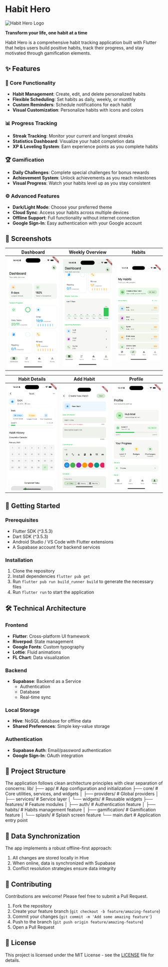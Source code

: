 # Habit Hero

![Habit Hero Logo](assets/images/app_icon.png)

**Transform your life, one habit at a time**

Habit Hero is a comprehensive habit tracking application built with Flutter that helps users build positive habits, track their progress, and stay motivated through gamification elements.

## ✨ Features

### 🎯 Core Functionality
- **Habit Management**: Create, edit, and delete personalized habits
- **Flexible Scheduling**: Set habits as daily, weekly, or monthly
- **Custom Reminders**: Schedule notifications for each habit
- **Visual Customization**: Personalize habits with icons and colors

### 📊 Progress Tracking
- **Streak Tracking**: Monitor your current and longest streaks
- **Statistics Dashboard**: Visualize your habit completion data
- **XP & Leveling System**: Earn experience points as you complete habits

### 🏆 Gamification
- **Daily Challenges**: Complete special challenges for bonus rewards
- **Achievement System**: Unlock achievements as you reach milestones
- **Visual Progress**: Watch your habits level up as you stay consistent

### ⚙️ Advanced Features
- **Dark/Light Mode**: Choose your preferred theme
- **Cloud Sync**: Access your habits across multiple devices
- **Offline Support**: Full functionality without internet connection
- **Google Sign-In**: Easy authentication with your Google account

## 📱 Screenshots

| Dashboard | Weekly Overview | Habits |
|---------------|-----------|------------|
| ![Splash](assets/screenshots/sc1.png) | ![Dashboard](assets/screenshots/sc3.png) | ![Habits](assets/screenshots/sc7.png) |

| Habit Details | Add Habit | Profile |
|-----------|------------|---------|
| ![Add Habit](assets/screenshots/sc8.png) | ![Statistics](assets/screenshots/sc9.png) | ![Profile](assets/screenshots/sc11.png) |


## 🚀 Getting Started

### Prerequisites
- Flutter SDK (^3.5.3)
- Dart SDK (^3.5.3)
- Android Studio / VS Code with Flutter extensions
- A Supabase account for backend services

### Installation

1. Clone the repository
2. Install dependencies `flutter pub get`
3. Run `flutter pub run build_runner build` to generate the necessary files
4. Run `flutter run` to start the application



## 🛠️ Technical Architecture

### Frontend
- **Flutter**: Cross-platform UI framework
- **Riverpod**: State management
- **Google Fonts**: Custom typography
- **Lottie**: Fluid animations
- **FL Chart**: Data visualization

### Backend
- **Supabase**: Backend as a Service
  - Authentication
  - Database
  - Real-time sync
  
### Local Storage
- **Hive**: NoSQL database for offline data
- **Shared Preferences**: Simple key-value storage

### Authentication
- **Supabase Auth**: Email/password authentication
- **Google Sign-In**: OAuth integration

## 📐 Project Structure

The application follows clean architecture principles with clear separation of concerns:
lib/
├── app/ # App configuration and initialization
├── core/ # Core utilities, services, and widgets
│ ├── providers/ # Global providers
│ ├── services/ # Service layer
│ └── widgets/ # Reusable widgets
├── features/ # Feature modules
│ ├── auth/ # Authentication feature
│ ├── habits/ # Habits management feature
│ ├── gamification/ # Gamification feature
│ └── splash/ # Splash screen feature
└── main.dart # Application entry point


## 🔄 Data Synchronization

The app implements a robust offline-first approach:
1. All changes are stored locally in Hive
2. When online, data is synchronized with Supabase
3. Conflict resolution strategies ensure data integrity

## 🤝 Contributing

Contributions are welcome! Please feel free to submit a Pull Request.

1. Fork the repository
2. Create your feature branch (`git checkout -b feature/amazing-feature`)
3. Commit your changes (`git commit -m 'Add some amazing feature'`)
4. Push to the branch (`git push origin feature/amazing-feature`)
5. Open a Pull Request

## 📝 License

This project is licensed under the MIT License - see the [LICENSE](LICENSE) file for details.